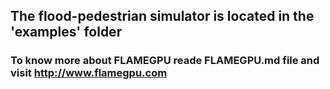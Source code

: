 ## The flood-pedestrian simulator is located in the 'examples' folder

### To know more about FLAMEGPU reade FLAMEGPU.md file and visit http://www.flamegpu.com
